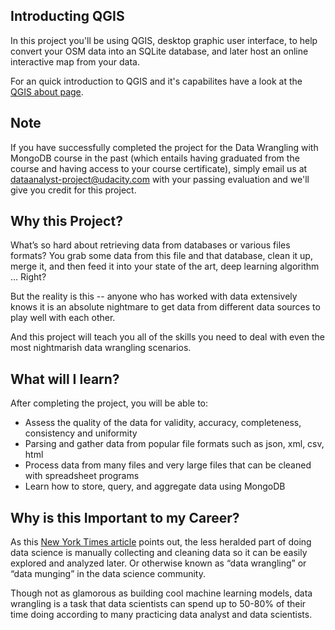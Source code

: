 ## Introducting QGIS
In this project you'll be using QGIS, desktop graphic user interface, to help convert your OSM data into an SQLite database, and later host an online interactive map from your data.

For an quick introduction to QGIS and it's capabilites have a look at the [QGIS about page](https://www.qgis.org/en/site/about/).

## Note
If you have successfully completed the project for the Data Wrangling with MongoDB course in the past (which entails having graduated from the course and having access to your course certificate), simply email us at dataanalyst-project@udacity.com with your passing evaluation and we'll give you credit for this project.


## Why this Project?
What’s so hard about retrieving data from databases or various files formats? You grab some data from this file and that database, clean it up, merge it, and then feed it into your state of the art, deep learning algorithm … Right? 

But the reality is this -- anyone who has worked with data extensively knows it is an absolute nightmare to get data from different data sources to play well with each other. 

And this project will teach you all of the skills you need to deal with even the most nightmarish data wrangling scenarios.  

## What will I learn?
After completing the project, you will be able to:

* Assess the quality of the data for validity, accuracy, completeness, consistency and uniformity
* Parsing and gather data from popular file formats such as json, xml, csv, html
* Process data from many files and very large files that can be cleaned with spreadsheet programs
* Learn how to store, query, and aggregate data using MongoDB



## Why is this Important to my Career?
As this [New York Times article](http://www.nytimes.com/2014/08/18/technology/for-big-data-scientists-hurdle-to-insights-is-janitor-work.html) points out, the less heralded part of doing data science is manually collecting and cleaning data so it can be easily explored and analyzed later. Or otherwise known as “data wrangling” or “data munging” in the data science community. 

Though not as glamorous as building cool machine learning models, data wrangling is a task that data scientists can spend up to 50-80% of their time doing according to many practicing data analyst and data scientists.